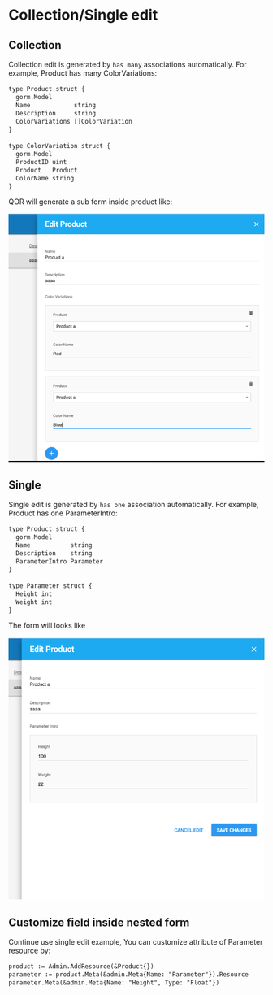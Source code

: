 # Collection/Single edit

## Collection

Collection edit is generated by `has many` associations automatically. For example, Product has many ColorVariations:

```
type Product struct {
  gorm.Model
  Name            string
  Description     string
  ColorVariations []ColorVariation
}

type ColorVariation struct {
  gorm.Model
  ProductID uint
  Product   Product
  ColorName string
}
```

QOR will generate a sub form inside product like:

![Collection edit](collection_edit.png)

## Single

Single edit is generated by `has one` association automatically. For example, Product has one ParameterIntro:

```
type Product struct {
  gorm.Model
  Name           string
  Description    string
  ParameterIntro Parameter
}

type Parameter struct {
  Height int
  Weight int
}
```

The form will looks like

![Single edit](single_edit.png)

## Customize field inside nested form

Continue use single edit example, You can customize attribute of Parameter resource by:

```
product := Admin.AddResource(&Product{})
parameter := product.Meta(&admin.Meta{Name: "Parameter"}).Resource
parameter.Meta(&admin.Meta{Name: "Height", Type: "Float"})
```
